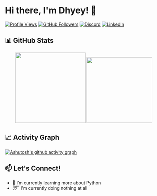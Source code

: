 # Hi there, I'm Dhyey! 👋

[![Profile Views](https://komarev.com/ghpvc/?username=ComradeCosmos5&label=Profile%20views&color=6a329f&style=flat)](https://github.com/ComradeCosmos)
[![GitHub Followers](https://img.shields.io/github/followers/ComradeCosmos?logo=github&style=flat&color=6a329f)](https://github.com/ComradeCosmos)
[![Discord](https://img.shields.io/badge/Discord-6a329f?style=flat&logo=discord&logoColor=white)](https://www.discord.com/users/cosmos4224)
[![LinkedIn](https://img.shields.io/badge/LinkedIn-6a329f?style=flat&logo=linkedin&logoColor=white)](https://www.linkedin.com/in/dhyeymendpara/)

## 📊 GitHub Stats

<!-- Stats Row -->
<div align="center">
  <img height="225em" src="https://github-readme-stats.vercel.app/api?username=ComradeCosmos&show_icons=true&theme=dark&hide_border=true" />
  <img height="210em" src="https://github-readme-stats.vercel.app/api/top-langs/?username=ComradeCosmos&theme=dark&hide_border=true&layout=compact" />
</div>

## 📈 Activity Graph

[![Ashutosh's github activity graph](https://github-readme-activity-graph.vercel.app/graph?username=ComradeCosmos&theme=github-compact)](https://github.com/ComradeCosmos)


## 📫 Let's Connect!

- 🔭 I’m currently learning more about Python
- 😴 I'm currently doing nothing at all
